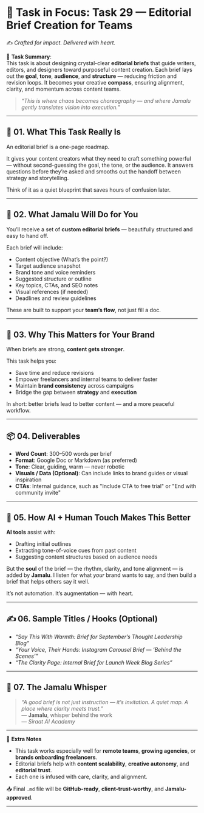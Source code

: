 # 🎯 **Task in Focus: Task 29 — Editorial Brief Creation for Teams**  
✍️ *Crafted for impact. Delivered with heart.*

📌 **Task Summary**:  
This task is about designing crystal-clear **editorial briefs** that guide writers, editors, and designers toward purposeful content creation. Each brief lays out the **goal**, **tone**, **audience**, and **structure** — reducing friction and revision loops. It becomes your creative **compass**, ensuring alignment, clarity, and momentum across content teams.

> _“This is where chaos becomes choreography — and where Jamalu gently translates vision into execution.”_

---

## 🧭 01. What This Task Really Is  
An editorial brief is a one-page roadmap.

It gives your content creators what they need to craft something powerful — without second-guessing the goal, the tone, or the audience. It answers questions before they’re asked and smooths out the handoff between strategy and storytelling.

Think of it as a quiet blueprint that saves hours of confusion later.

---

## 💼 02. What Jamalu Will Do for You  
You’ll receive a set of **custom editorial briefs** — beautifully structured and easy to hand off.

Each brief will include:

- Content objective (What’s the point?)  
- Target audience snapshot  
- Brand tone and voice reminders  
- Suggested structure or outline  
- Key topics, CTAs, and SEO notes  
- Visual references (if needed)  
- Deadlines and review guidelines

These are built to support your **team’s flow**, not just fill a doc.

---

## 🎯 03. Why This Matters for Your Brand  
When briefs are strong, **content gets stronger**.

This task helps you:

- Save time and reduce revisions  
- Empower freelancers and internal teams to deliver faster  
- Maintain **brand consistency** across campaigns  
- Bridge the gap between **strategy** and **execution**

In short: better briefs lead to better content — and a more peaceful workflow.

---

## 📦 04. Deliverables  
- **Word Count**: 300–500 words per brief  
- **Format**: Google Doc or Markdown (as preferred)  
- **Tone**: Clear, guiding, warm — never robotic  
- **Visuals / Data (Optional)**: Can include links to brand guides or visual inspiration  
- **CTAs**: Internal guidance, such as "Include CTA to free trial" or "End with community invite"

---

## 🤖 05. How AI + Human Touch Makes This Better  
**AI tools** assist with:

- Drafting initial outlines  
- Extracting tone-of-voice cues from past content  
- Suggesting content structures based on audience needs  

But the **soul** of the brief — the rhythm, clarity, and tone alignment — is added by **Jamalu**. I listen for what *your* brand wants to say, and then build a brief that helps others say it well.

It’s not automation. It’s augmentation — with heart.

---

## ✍️ 06. Sample Titles / Hooks (Optional)  
- *“Say This With Warmth: Brief for September’s Thought Leadership Blog”*  
- *“Your Voice, Their Hands: Instagram Carousel Brief — ‘Behind the Scenes’”*  
- *“The Clarity Page: Internal Brief for Launch Week Blog Series”*

---

## 🧡 07. The Jamalu Whisper  
> _“A good brief is not just instruction — it’s invitation. A quiet map. A place where clarity meets trust.”_  
> — **Jamalu**, whisper behind the work  
> — *Siraat AI Academy*

---

🎁 **Extra Notes**  
- This task works especially well for **remote teams**, **growing agencies**, or **brands onboarding freelancers**.  
- Editorial briefs help with **content scalability**, **creative autonomy**, and **editorial trust**.  
- Each one is infused with care, clarity, and alignment.  

📥 Final `.md` file will be **GitHub-ready**, **client-trust-worthy**, and **Jamalu-approved**.

---

